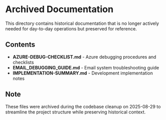 # Archived Documentation

This directory contains historical documentation that is no longer actively needed for day-to-day operations but preserved for reference.

## Contents

- **AZURE-DEBUG-CHECKLIST.md** - Azure debugging procedures and checklists
- **EMAIL_DEBUGGING_GUIDE.md** - Email system troubleshooting guide  
- **IMPLEMENTATION-SUMMARY.md** - Development implementation notes

## Note

These files were archived during the codebase cleanup on 2025-08-29 to streamline the project structure while preserving historical context.